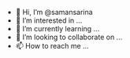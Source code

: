 - 👋 Hi, I’m @samansarina
- 👀 I’m interested in ...
- 🌱 I’m currently learning ...
- 💞️ I’m looking to collaborate on ...
- 📫 How to reach me ...

<!---
samansarina/samansarina is a ✨ special ✨ repository because its `README.md` (this file) appears on your GitHub profile.
You can click the Preview link to take a look at your changes.
--->
